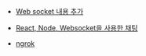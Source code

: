 * [Web socket 내용 추가](https://github.com/ckdqja135/Typescript-restful-starter/blob/master/mdfile/2020-04-09/web_socket.md)

* [React, Node, Websocket을 사용한 채팅](https://github.com/ckdqja135/Typescript-restful-starter/blob/master/mdfile/2020-04-16/React%2C%20Node%20and%20WebSocket%EB%A5%BC%20%EC%82%AC%EC%9A%A9%ED%95%98%EC%97%AC%20%EB%A7%8C%EB%93%A0%20Chat%20App.md)

* [ngrok](https://github.com/ckdqja135/Typescript-restful-starter/blob/master/mdfile/2020-04-16/ngrok.md)
